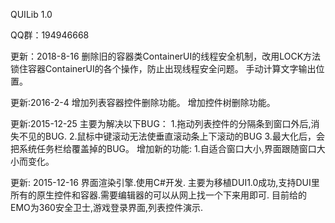 ﻿QUILib 1.0

QQ群：194946668

更新：2018-8-16
删除旧的容器类ContainerUI的线程安全机制，改用LOCK方法锁住容器ContainerUI的各个操作，防止出现线程安全问题。
手动计算文字输出位置。


更新:2016-2-4
增加列表容器控件删除功能。
增加控件树删除功能。

更新:2015-12-25
主要为解决以下BUG：
1.拖动列表控件的分隔条到窗口外后,消失不见的BUG.
2.鼠标中键滚动无法使垂直滚动条上下滚动的BUG
3.最大化后，会把系统任务栏给覆盖掉的BUG。
增加新的功能:
1.自适合窗口大小,界面跟随窗口大小而变化。

更新: 2015-12-16
界面渲染引擎.使用C#开发.
主要为移植DUI1.0成功,支持DUI里所有的原生控件和容器.需要编辑器的可以从网上找一个下来用即可.
目前给的EMO为360安全卫士,游戏登录界面,列表控件演示.

